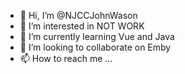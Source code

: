 - 👋 Hi, I’m @NJCCJohnWason
- 👀 I’m interested in NOT WORK
- 🌱 I’m currently learning Vue and Java
- 💞️ I’m looking to collaborate on Emby 
- 📫 How to reach me ...

<!---
NJCCJohnWason/NJCCJohnWason is a ✨ special ✨ repository because its `README.md` (this file) appears on your GitHub profile.
You can click the Preview link to take a look at your changes.
--->
